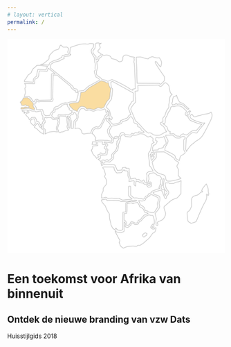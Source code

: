 ```yaml
---
# layout: vertical
permalink: /
---
```

<img class="background" src="images/kaartback3.jpg" >
<h1 class="boven"> Een toekomst voor Afrika van binnenuit 
<h2 class="boventext"> Ontdek de nieuwe branding van vzw Dats </h2>  
<p> Huisstijlgids 2018</p>  </h1>






    




